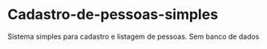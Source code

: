 # Cadastro-de-pessoas-simples
Sistema simples para cadastro e listagem de pessoas. Sem banco de dados
